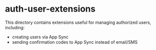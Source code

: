 # auth-user-extensions

This directory contains extensions useful for managing authorized users, including:

- creating users via App Sync
- sending confirmation codes to App Sync instead of email/SMS
